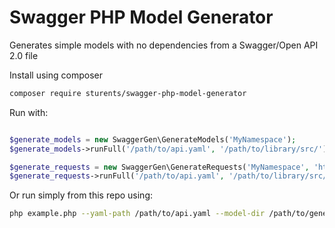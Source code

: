 # Swagger PHP Model Generator

Generates simple models with no dependencies from a Swagger/Open API 2.0 file

Install using composer

```sh
composer require sturents/swagger-php-model-generator
```

Run with:

```php

$generate_models = new SwaggerGen\GenerateModels('MyNamespace');
$generate_models->runFull('/path/to/api.yaml', '/path/to/library/src/');

$generate_requests = new SwaggerGen\GenerateRequests('MyNamespace', 'https://my-website.com/api/');
$generate_requests->runFull('/path/to/api.yaml', '/path/to/library/src/');
```

Or run simply from this repo using:

```sh
php example.php --yaml-path /path/to/api.yaml --model-dir /path/to/generate/models --namespace MyNamespace
```
